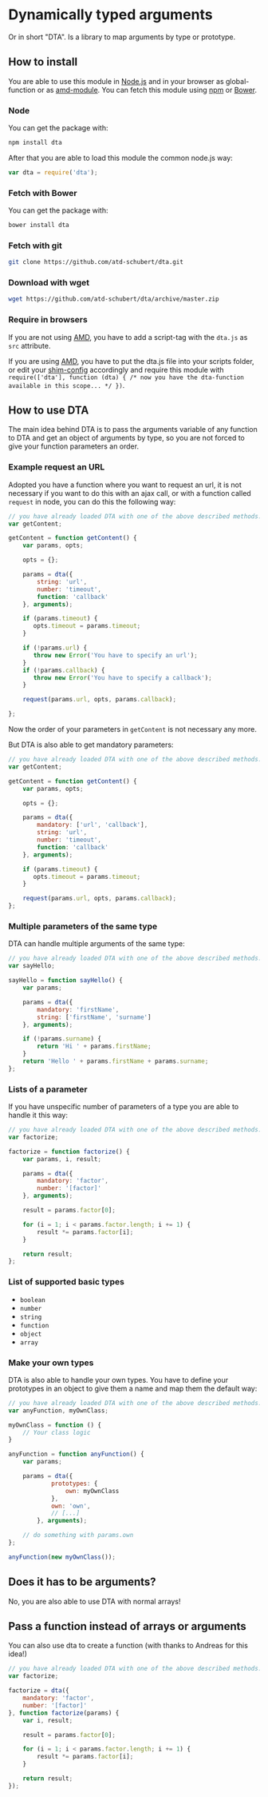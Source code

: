 # Dynamically typed arguments
Or in short "DTA". Is a library to map arguments by type or prototype.

## How to install

You are able to use this module in [Node.js](https://nodejs.org/) and in your browser as global-function or as
[amd-module](https://github.com/amdjs/amdjs-api/wiki/AMD).
You can fetch this module using [npm](https://www.npmjs.org/) or [Bower](http://bower.io/).

### Node

You can get the package with:

```bash
npm install dta
```

After that you are able to load this module the common node.js way:

```js
var dta = require('dta');
```

### Fetch with Bower

You can get the package with:

```bash
bower install dta
```

### Fetch with git

```bash
git clone https://github.com/atd-schubert/dta.git
```

### Download with wget

```bash
wget https://github.com/atd-schubert/dta/archive/master.zip
```

### Require in browsers

If you are not using [AMD](https://github.com/amdjs/amdjs-api/wiki/AMD), you have to add a script-tag with the `dta.js`
as `src` attribute.

If you are using [AMD](https://github.com/amdjs/amdjs-api/wiki/AMD), you have to put the dta.js file into your scripts
folder, or edit your [shim-config](http://requirejs.org/docs/api.html#config-shim) accordingly and require this module
with `require(['dta'], function (dta) { /* now you have the dta-function available in this scope... */ })`.

## How to use DTA

The main idea behind DTA is to pass the arguments variable of any function to DTA and get an object of arguments by
type, so you are not forced to give your function parameters an order.

### Example request an URL

Adopted you have a function where you want to request an url, it is not necessary if you want to do this with an ajax
call, or with a function called `request` in node, you can do this the following way:

```js
// you have already loaded DTA with one of the above described methods.
var getContent;

getContent = function getContent() {
    var params, opts;

    opts = {};

    params = dta({
        string: 'url',
        number: 'timeout',
        function: 'callback'
    }, arguments);

    if (params.timeout) {
       opts.timeout = params.timeout;
    }

    if (!params.url) {
       throw new Error('You have to specify an url');
    }
    if (!params.callback) {
       throw new Error('You have to specify a callback');
    }

    request(params.url, opts, params.callback);

};
```

Now the order of your parameters in `getContent` is not necessary any more.

But DTA is also able to get mandatory parameters:

```js
// you have already loaded DTA with one of the above described methods.
var getContent;

getContent = function getContent() {
    var params, opts;

    opts = {};

    params = dta({
        mandatory: ['url', 'callback'],
        string: 'url',
        number: 'timeout',
        function: 'callback'
    }, arguments);

    if (params.timeout) {
       opts.timeout = params.timeout;
    }

    request(params.url, opts, params.callback);
};
```

### Multiple parameters of the same type

DTA can handle multiple arguments of the same type:
```js
// you have already loaded DTA with one of the above described methods.
var sayHello;

sayHello = function sayHello() {
    var params;

    params = dta({
        mandatory: 'firstName',
        string: ['firstName', 'surname']
    }, arguments);

    if (!params.surname) {
        return 'Hi ' + params.firstName;
    }
    return 'Hello ' + params.firstName + params.surname;
};
```

### Lists of a parameter
If you have unspecific number of parameters of a type you are able to handle it this way:

```js
// you have already loaded DTA with one of the above described methods.
var factorize;

factorize = function factorize() {
    var params, i, result;

    params = dta({
        mandatory: 'factor',
        number: '[factor]'
    }, arguments);

    result = params.factor[0];

    for (i = 1; i < params.factor.length; i += 1) {
        result *= params.factor[i];
    }

    return result;
};
```

### List of supported basic types

- `boolean`
- `number`
- `string`
- `function`
- `object`
- `array`

### Make your own types

DTA is also able to handle your own types. You have to define your prototypes in an object to give them a name and
map them the default way:

```js
// you have already loaded DTA with one of the above described methods.
var anyFunction, myOwnClass;

myOwnClass = function () {
    // Your class logic
}

anyFunction = function anyFunction() {
    var params;

    params = dta({
            prototypes: {
                own: myOwnClass
            },
            own: 'own',
            // [...]
        }, arguments);

    // do something with params.own
};

anyFunction(new myOwnClass());

```

## Does it has to be arguments?

No, you are also able to use DTA with normal arrays!

## Pass a function instead of arrays or arguments
You can also use dta to create a function (with thanks to Andreas for this idea!)

```js
// you have already loaded DTA with one of the above described methods.
var factorize;

factorize = dta({
    mandatory: 'factor',
    number: '[factor]'
}, function factorize(params) {
    var i, result;

    result = params.factor[0];

    for (i = 1; i < params.factor.length; i += 1) {
        result *= params.factor[i];
    }

    return result;
});
```
